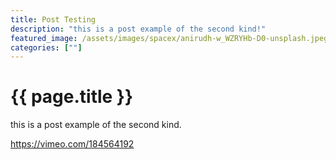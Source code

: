 ```yaml
---
title: Post Testing
description: "this is a post example of the second kind!"
featured_image: /assets/images/spacex/anirudh-w_WZRYHb-D0-unsplash.jpeg
categories: [""]
---
```


# {{ page.title }}

this is a post example of the second kind.

https://vimeo.com/184564192
